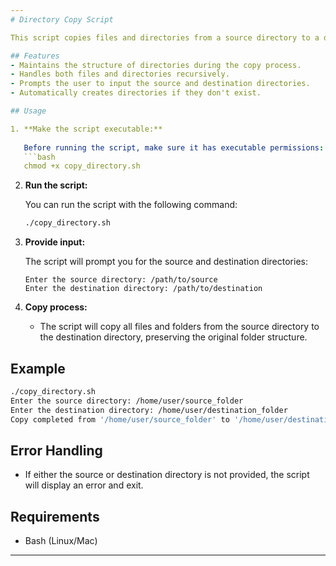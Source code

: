 ```yaml
---
# Directory Copy Script

This script copies files and directories from a source directory to a destination directory while maintaining the original directory structure. It recursively traverses through subdirectories and copies both files and folders to the target location.

## Features
- Maintains the structure of directories during the copy process.
- Handles both files and directories recursively.
- Prompts the user to input the source and destination directories.
- Automatically creates directories if they don't exist.

## Usage

1. **Make the script executable:**
   
   Before running the script, make sure it has executable permissions:
   ```bash
   chmod +x copy_directory.sh
   ```

2. **Run the script:**

   You can run the script with the following command:
   ```bash
   ./copy_directory.sh
   ```

3. **Provide input:**

   The script will prompt you for the source and destination directories:
   ```
   Enter the source directory: /path/to/source
   Enter the destination directory: /path/to/destination
   ```

4. **Copy process:**
   - The script will copy all files and folders from the source directory to the destination directory, preserving the original folder structure.

## Example

```bash
./copy_directory.sh
Enter the source directory: /home/user/source_folder
Enter the destination directory: /home/user/destination_folder
Copy completed from '/home/user/source_folder' to '/home/user/destination_folder'.
```

## Error Handling
- If either the source or destination directory is not provided, the script will display an error and exit.

## Requirements
- Bash (Linux/Mac)

---
```


